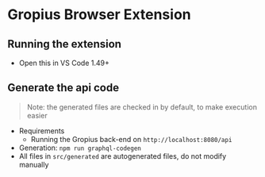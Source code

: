 # Gropius Browser Extension

## Running the extension

- Open this in VS Code 1.49+

## Generate the api code

> Note: the generated files are checked in by default, to make execution easier

- Requirements
  - Running the Gropius back-end on `http://localhost:8080/api`
- Generation: `npm run graphql-codegen`
- All files in `src/generated` are autogenerated files, do not modify manually

